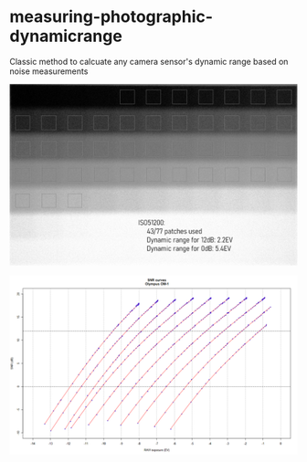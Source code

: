 # measuring-photographic-dynamicrange
Classic method to calcuate any camera sensor's dynamic range based on noise measurements

![measuring-photographic-dynamicrange](/cropwithpatches_iso51200.jpg)

![measuring-photographic-dynamicrange](/SNR_curves.png)
